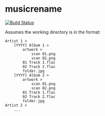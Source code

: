 # musicrename

[![Build Status](https://travis-ci.org/mfinelli/musicrename.svg?branch=master)](https://travis-ci.org/mfinelli/musicrename)

Assumes the working directory is in the format:

```
Artist 1 >
    [YYYY] Album 1 >
        artwork >
            scan 01.png
            scan 02.png
        01 Track 1.flac
        02 Track 2.flac
        folder.jpg
    [YYYY] Album 2 >
        artwork >
            scan 01.png
            scan 02.png
        01 Track 1.flac
        02 Track 2.flac
        folder.jpg
Artist 2 >
    ...
```
